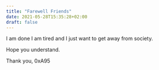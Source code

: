 ```yaml
---
title: "Farewell Friends"
date: 2021-05-28T15:35:28+02:00
draft: false
---
```

I am done I am tired and I just want to get away from society.

Hope you understand.

Thank you,
0xA95
